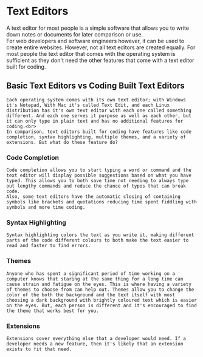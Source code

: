 # Text Editors

A text editor for most people is a simple software that allows you to write down notes or documents for later comparison or use.<br>
For web developers and software engineers however, it can be used to create entire websites. However, not all text editors are created equally. For most people the text editor that comes with the operating system is sufficient as they don't need the other features that come with a text editor built for coding.

## Basic Text Editors vs Coding Built Text Editors

    Each operating system comes with its own text editor; with Windows it's Notepad, With Mac it's called Text Edit, and each Linux distribution has it's own text editor with each one called something different. And each one serves it purpose as well as each other, but it can only type in plain text and has no additional features for coding.<br>
    In comparison, text editors built for coding have features like code completion, syntax highlighting, multiple themes, and a variety of extensions. But what do these feature do?

### Code Completion

    Code completion allows you to start typing a word or command and the text editor will display possible suggestions based on what you have typed. This allows you to both save time not needing to always type out lengthy commands and reduce the chance of typos that can break code.
    Also, some text editors have the automatic closing of containing symbols like brackets and quotations reducing time spent fiddling with symbols and more time coding.

### Syntax Highlighting

    Syntax highlighting colors the text as you write it, making different parts of the code different colours to both make the text easier to read and faster to find errors.

### Themes

    Anyone who has spent a significant period of time working on a computer knows that staring at the same thing for a long time can cause strain and fatigue on the eyes. This is where having a variety of themes to choose from can help out. Themes allow you to change the color of the both the background and the text itself with most choosing a dark background with brightly coloured text which is easier on the eyes. But, each person is different and it's encouraged to find the theme that works best for you.

### Extensions

    Extensions cover everything else that a developer would need. If a developer needs a new feature, then it's likely that an extension exists to fit that need.

## 